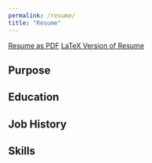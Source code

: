 ```yaml
---
permalink: /resume/
title: "Resume"
---
```


[Resume as PDF](https://nanatuffour.github.io/personal-e-portfolio/assets/current-resume.pdf)
[LaTeX Version of Resume](https://nanatuffour.github.io/personal-e-portfolio/assets/Nana_Tuffour_Portfolio_Latex_Resume.pdf)

## Purpose

## Education

## Job History

## Skills